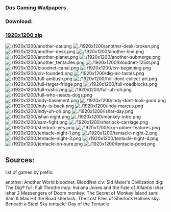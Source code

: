 ### Dos Gaming Wallpapers.

### Download:
### [1920x1200 zip](https://github.com/maciej-ka/dos-games-wallpapers/archive/master.zip)

![./1920x1200/another-car.png](./1920x1200/another-car.png)
![./1920x1200/another-desk-broken.png](./1920x1200/another-desk-broken.png)
![./1920x1200/another-desk.png](./1920x1200/another-desk.png)
![./1920x1200/another-line.png](./1920x1200/another-line.png)
![./1920x1200/another-planet.png](./1920x1200/another-planet.png)
![./1920x1200/another-submerge.png](./1920x1200/another-submerge.png)
![./1920x1200/another_tentacles.png](./1920x1200/another_tentacles.png)
![./1920x1200/bloodnet-125st.png](./1920x1200/bloodnet-125st.png)
![./1920x1200/bloodnet-canal.png](./1920x1200/bloodnet-canal.png)
![./1920x1200/civ-beginning.png](./1920x1200/civ-beginning.png)
![./1920x1200/civ-founded.png](./1920x1200/civ-founded.png)
![./1920x1200/dig-air-tastes.png](./1920x1200/dig-air-tastes.png)
![./1920x1200/full-ambush.png](./1920x1200/full-ambush.png)
![./1920x1200/full-dont-collect-art.png](./1920x1200/full-dont-collect-art.png)
![./1920x1200/full-larger-fridge.png](./1920x1200/full-larger-fridge.png)
![./1920x1200/full-roadblocks.png](./1920x1200/full-roadblocks.png)
![./1920x1200/full-rustic.png](./1920x1200/full-rustic.png)
![./1920x1200/full-uh-oh.png](./1920x1200/full-uh-oh.png)
![./1920x1200/full-who-needs-dogs.png](./1920x1200/full-who-needs-dogs.png)
![./1920x1200/indy-basement.png](./1920x1200/indy-basement.png)
![./1920x1200/indy-dont-look-good.png](./1920x1200/indy-dont-look-good.png)
![./1920x1200/indy-is-back.png](./1920x1200/indy-is-back.png)
![./1920x1200/indy-marcus.png](./1920x1200/indy-marcus.png)
![./1920x1200/indy-uh-oh.png](./1920x1200/indy-uh-oh.png)
![./1920x1200/ishar-day.png](./1920x1200/ishar-day.png)
![./1920x1200/ishar-night.png](./1920x1200/ishar-night.png)
![./1920x1200/monkey-intro.png](./1920x1200/monkey-intro.png)
![./1920x1200/sam-fight.png](./1920x1200/sam-fight.png)
![./1920x1200/sherlock-carriage.png](./1920x1200/sherlock-carriage.png)
![./1920x1200/sherlock-yes.png](./1920x1200/sherlock-yes.png)
![./1920x1200/sky-rubber-features.png](./1920x1200/sky-rubber-features.png)
![./1920x1200/tentacle-night-1.png](./1920x1200/tentacle-night-1.png)
![./1920x1200/tentacle-night-2.png](./1920x1200/tentacle-night-2.png)
![./1920x1200/tentacle-night-3.png](./1920x1200/tentacle-night-3.png)
![./1920x1200/tentacle-night-4.png](./1920x1200/tentacle-night-4.png)
![./1920x1200/tentacle-oh-sure.png](./1920x1200/tentacle-oh-sure.png)
![./1920x1200/tentacle-pond.png](./1920x1200/tentacle-pond.png)

## Sources:
list of games by prefix:

another: Another World
bloodnet: BloodNet
civ: Sid Meier's Civilization
dig: The Dig®
full: Full Throttle
indy: Indiana Jones and the Fate of Atlantis
ishar: Ishar 2 Messengers of Doom
monkey: The Secret of Monkey Island
sam: Sam & Max Hit the Road
sherlock: The Lost Files of Sherlock Holmes
sky: Beneath a Steel Sky
tentacle: Day of the Tentacle

